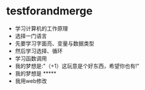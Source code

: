 # testforandmerge

- 学习计算机的工作原理
- 选择一门语言
- 先要学习字面亮、变量与数据类型
- 然后学习选择、循环
- 学习函数调用
- 我的梦想是:"（+1）这玩意是个好东西，希望你也有!"
- 我的梦想是 *****
- 我用web修改
